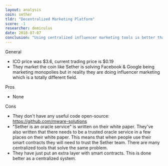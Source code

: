 ```yaml
---
layout: analysis
coin: sether
tldr: "Decentralized Marketing Platform"
score: -1
researcher: demiculus
date: 2018-07-07
conclusion: "Using centralized influencer marketing tools is better than using Sether."
---
```


General

- ICO price was $3.6, current trading price is $0.19
- They market the coin like Sether is solving Facebook & Google being marketing
monopolies but in reality they are doing influencer marketing which is a totally
different field.

Pros

- None

Cons

- They don't have any useful code open-source:
  https://github.com/mware-solutions
- "Sether is an oracle service" is written on their white paper. They've also
  written that there needs to be a trusted oracle service in a few places on
  their white paper. This means that when people use their smart contracts they
  will need to trust the Sether team. There are many centralized tools that
  solve the same problem.
- They have just put an extra layer with smart contracts. This is done better as
  a centralized system.
